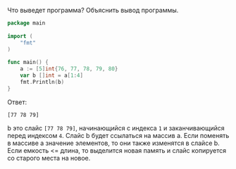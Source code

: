 Что выведет программа? Объяснить вывод программы.

```go
package main
 
import (
    "fmt"
)
 
func main() {
    a := [5]int{76, 77, 78, 79, 80}
    var b []int = a[1:4]
    fmt.Println(b)
}
```

Ответ: 

```
[77 78 79]
```

b это слайс `[77 78 79]`, начинающийся с индекса `1` и заканчивающийся перед индексом `4`. Слайс b будет ссылаться на
массив a. Если поменять в массиве a значение элементов, то они также изменятся в слайсе b. Если емкость <=  длина, то выделится новая память и слайс копируется со старого места на новое.

